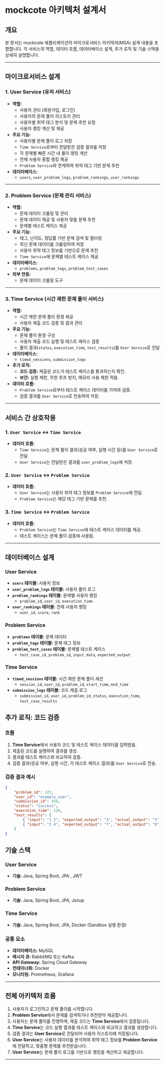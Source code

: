 # mockcote 아키텍처 설계서

## 개요
본 문서는 mockcote 애플리케이션의 마이크로서비스 아키텍처(MSA) 설계 내용을 포함합니다. 각 서비스의 역할, 데이터 흐름, 데이터베이스 설계, 추가 로직 및 기술 스택을 상세히 설명합니다.

---

## 마이크로서비스 설계

### 1. **User Service (유저 서비스)**
- **역할:**
  - 사용자 관리 (회원가입, 로그인)
  - 사용자의 문제 풀이 히스토리 관리
  - 사용자별 취약 태그 분석 및 문제 추천 요청
  - 사용자 랭킹 계산 및 제공
- **주요 기능:**
  - 사용자별 문제 풀이 로그 저장
  - `Time Service`로부터 전달받은 검증 결과를 저장
  - 각 문제별 빠른 시간 내 풀이 랭킹 계산
  - 전체 사용자 종합 랭킹 제공
  - `Problem Service`와 연계하여 취약 태그 기반 문제 추천
- **데이터베이스:**
  - `users`, `user_problem_logs`, `problem_rankings`, `user_rankings`

---

### 2. **Problem Service (문제 관리 서비스)**
- **역할:**
  - 문제 데이터 크롤링 및 관리
  - 문제 데이터 제공 및 사용자 맞춤 문제 추천
  - 문제별 테스트 케이스 제공
- **주요 기능:**
  - 태그, 난이도, 정답률 기반 문제 검색 및 필터링
  - 최신 문제 데이터를 크롤링하여 저장
  - 사용자 취약 태그 정보를 기반으로 문제 추천
  - `Time Service`에 문제별 테스트 케이스 제공
- **데이터베이스:**
  - `problems`, `problem_tags`, `problem_test_cases`
- **외부 연동:**
  - 문제 데이터 크롤링 도구

---

### 3. **Time Service (시간 제한 문제 풀이 서비스)**
- **역할:**
  - 시간 제한 문제 풀이 환경 제공
  - 사용자 제출 코드 검증 및 결과 관리
- **주요 기능:**
  - 문제 풀이 환경 구성
  - 사용자 제출 코드 실행 및 테스트 케이스 검증
  - 풀이 결과(`status`, `execution_time`, `test_results`)를 `User Service`로 전달
- **데이터베이스:**
  - `timed_sessions`, `submission_logs`
- **추가 로직:**
  - **코드 검증:** 제출된 코드가 테스트 케이스를 통과하는지 확인.
  - **보안:** 실행 제한, 무한 루프 방지, 메모리 사용 제한 적용.
- **데이터 흐름:**
  - `Problem Service`로부터 테스트 케이스 데이터를 가져와 검증.
  - 검증 결과를 `User Service`로 전송하여 저장.

---

## 서비스 간 상호작용

### 1. `User Service` ↔ `Time Service`
- **데이터 흐름:**
  - `Time Service`는 문제 풀이 결과(성공 여부, 실행 시간 등)를 `User Service`로 전달.
  - `User Service`는 전달받은 결과를 `user_problem_logs`에 저장.

### 2. `User Service` ↔ `Problem Service`
- **데이터 흐름:**
  - `User Service`는 사용자 취약 태그 정보를 `Problem Service`에 전달.
  - `Problem Service`는 해당 태그 기반 문제를 추천.

### 3. `Time Service` ↔ `Problem Service`
- **데이터 흐름:**
  - `Problem Service`는 `Time Service`에 테스트 케이스 데이터를 제공.
  - 테스트 케이스는 문제 풀이 검증에 사용됨.

---

## 데이터베이스 설계

### User Service
- **`users` 테이블:** 사용자 정보
- **`user_problem_logs` 테이블:** 사용자 풀이 로그
- **`problem_rankings` 테이블:** 문제별 사용자 랭킹
  - `problem_id`, `user_id`, `execution_time`
- **`user_rankings` 테이블:** 전체 사용자 랭킹
  - `user_id`, `score`, `rank`

### Problem Service
- **`problems` 테이블:** 문제 데이터
- **`problem_tags` 테이블:** 문제 태그 정보
- **`problem_test_cases` 테이블:** 문제별 테스트 케이스
  - `test_case_id`, `problem_id`, `input_data`, `expected_output`

### Time Service
- **`timed_sessions` 테이블:** 시간 제한 문제 풀이 세션
  - `session_id`, `user_id`, `problem_id`, `start_time`, `end_time`
- **`submission_logs` 테이블:** 코드 제출 로그
  - `submission_id`, `user_id`, `problem_id`, `status`, `execution_time`, `test_case_results`


## 추가 로직: 코드 검증

### 흐름
1. **Time Service**에서 사용자 코드 및 테스트 케이스 데이터를 입력받음.
2. 제출된 코드를 실행하여 결과를 생성.
3. 결과를 테스트 케이스와 비교하여 검증.
4. 검증 결과(성공 여부, 실행 시간, 각 테스트 케이스 결과)를 `User Service`로 전송.

### 검증 결과 예시
```json
{
    "problem_id": 123,
    "user_id": "example_user",
    "submission_id": 456,
    "status": "success",
    "execution_time": 120,
    "test_results": [
        { "input": "1 2", "expected_output": "3", "actual_output": "3", "result": "pass" },
        { "input": "3 4", "expected_output": "7", "actual_output": "8", "result": "fail" }
    ]
}
```
## 기술 스택

### User Service
- **기술:** Java, Spring Boot, JPA , JWT

### Problem Service
- **기술:** Java, Spring Boot, JPA, Jsoup

### Time Service
- **기술:** Java, Spring Boot, JPA, Docker (Sandbox 실행 환경)

### 공통 요소
- **데이터베이스:** MySQL  
- **메시지 큐:** RabbitMQ 또는 Kafka  
- **API Gateway:** Spring Cloud Gateway  
- **컨테이너화:** Docker  
- **모니터링:** Prometheus, Grafana  

---

## 전체 아키텍처 흐름

1. 사용자가 로그인하고 문제 풀이를 시작합니다.
2. **Problem Service**에서 문제를 검색하거나 추천받아 제공합니다.
3. 사용자는 문제 풀이를 진행하며, 제출 코드는 **Time Service**에서 검증됩니다.
4. **Time Service**는 코드 실행 결과를 테스트 케이스와 비교하고 결과를 생성합니다.
5. 검증 결과는 **User Service**로 전달되어 사용자 히스토리에 저장됩니다.
6. **User Service**는 사용자 데이터를 분석하여 취약 태그 정보를 **Problem Service**에 전달하고, 맞춤형 문제를 추천받습니다.
7. **User Service**는 문제 풀이 로그를 기반으로 랭킹을 계산하고 제공합니다.


---
